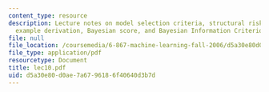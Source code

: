 ```yaml
---
content_type: resource
description: Lecture notes on model selection criteria, structural risk minimization,
  example derivation, Bayesian score, and Bayesian Information Criterion (BIC).
file: null
file_location: /coursemedia/6-867-machine-learning-fall-2006/d5a30e80d0ae7a6796186f40640d3b7d_lec10.pdf
file_type: application/pdf
resourcetype: Document
title: lec10.pdf
uid: d5a30e80-d0ae-7a67-9618-6f40640d3b7d
---
```

